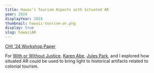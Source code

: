 ```yaml
---
title: Hawai'i Tourism Aspects with Situated AR
year: 2024
displayYear: 2024
thumbnail: hawaii-tourism-ar.png
display: true
slug: hawaiiAR
---
```

<div class="links">
    <a class="button" href="https://arxiv.org/abs/2404.15610">CHI '24 Workshop Paper</a>
</div>

For [With or Without Justice](https://ar4socialjustice.org/), [Karen Abe](https://www.karenabe.com/), [Jules Park](https://www.linkedin.com/in/hey-jules-park/), and I explored how situated AR could be used to bring light to historical artifacts related to colonial tourism. 
<!-- more -->
